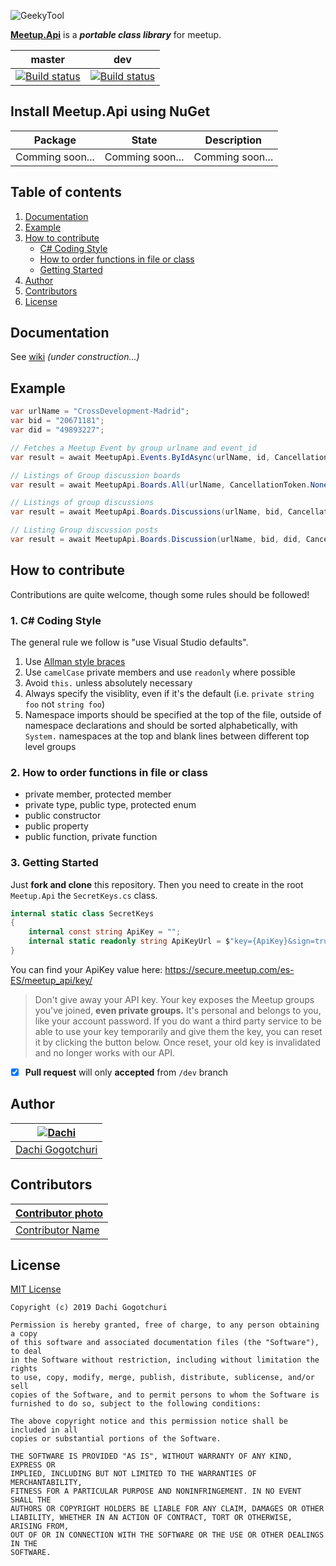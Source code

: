 ![GeekyTool](https://raw.github.com/soydachi/MeetupApi/master/assets/MeetupApiHeader.png)

[**Meetup.Api**](https://github.com/soydachi/MeetupApi) is a ***portable class library*** for meetup.

master | dev
-------|----
[![Build status](https://ci.appveyor.com/api/projects/status/jhp6tns3n84ytmk0?svg=true)](https://ci.appveyor.com/project/soydachi/meetupapi) | [![Build status](https://ci.appveyor.com/api/projects/status/jhp6tns3n84ytmk0?svg=true)](https://ci.appveyor.com/project/soydachi/meetupapi)

## Install Meetup.Api using NuGet

Package             | State | Description
--------------------|-------|--------------------------------------
Comming soon... | Comming soon... | Comming soon...

## Table of contents

1. [Documentation](https://github.com/soydachi/MeetupApi#documentation)
2. [Example](https://github.com/soydachi/MeetupApi#example)
3. [How to contribute](https://github.com/soydachi/MeetupApi#how-to-contribute)
    - [C# Coding Style](https://github.com/soydachi/MeetupApi#1-c#-coding-style)
    - [How to order functions in file or class](https://github.com/soydachi/MeetupApi#2-how-to-order-functions-in-file-or-class)
    - [Getting Started](https://github.com/soydachi/MeetupApi#3-getting-started)
4. [Author](https://github.com/soydachi/MeetupApi#author)
5. [Contributors](https://github.com/soydachi/MeetupApi#contributors)
5. [License](https://github.com/soydachi/MeetupApi#license)

## Documentation

See [wiki](https://github.com/soydachi/MeetupApi/wiki) _(under construction...)_

## Example

```csharp
var urlName = "CrossDevelopment-Madrid";
var bid = "20671181";
var did = "49893227";

// Fetches a Meetup Event by group urlname and event_id
var result = await MeetupApi.Events.ByIdAsync(urlName, id, CancellationToken.None);

// Listings of Group discussion boards
var result = await MeetupApi.Boards.All(urlName, CancellationToken.None);

// Listings of group discussions
var result = await MeetupApi.Boards.Discussions(urlName, bid, CancellationToken.None);

// Listing Group discussion posts
var result = await MeetupApi.Boards.Discussion(urlName, bid, did, CancellationToken.None);
```

## How to contribute

Contributions are quite welcome, though some rules should be followed!

### 1. C# Coding Style

The general rule we follow is "use Visual Studio defaults".

1. Use [Allman style braces](http://en.wikipedia.org/wiki/Indent_style#Allman_style)
2. Use `camelCase` private members and use `readonly` where possible
3. Avoid `this.` unless absolutely necessary
4. Always specify the visiblity, even if it's the default (i.e. `private string foo` not `string foo`)
5. Namespace imports should be specified at the top of the file, outside of namespace declarations and should be sorted alphabetically, with `System.` namespaces at the top and blank lines between different top level groups

### 2. How to order functions in file or class

- private member, protected member
- private type, public type, protected enum
- public constructor
- public property
- public function, private function

### 3. Getting Started
Just **fork and clone** this repository. Then you need to create in the root `Meetup.Api` the `SecretKeys.cs` class.

```csharp
internal static class SecretKeys
{
    internal const string ApiKey = "";
    internal static readonly string ApiKeyUrl = $"key={ApiKey}&sign=true";
}
```

You can find your ApiKey value here: https://secure.meetup.com/es-ES/meetup_api/key/

> Don't give away your API key. Your key exposes the Meetup groups you've joined, **even private groups.** It's personal and belongs to you, like your account password. If you do want a third party service to be able to use your key temporarily and give them the key, you can reset it by clicking the button below. Once reset, your old key is invalidated and no longer works with our API.

- [x] **Pull request** will only **accepted** from `/dev` branch

## Author

| [![Dachi](https://avatars1.githubusercontent.com/u/1771785?v=3&s=130)](https://github.com/soydachi) |
|---|
| [Dachi Gogotchuri](https://github.com/soydachi) |

## Contributors

| [Contributor photo]() |
|---|
| [Contributor Name]() |

## License

[MIT License](https://github.com/soydachi/MeetupApi/blob/master/LICENSE)


    Copyright (c) 2019 Dachi Gogotchuri

    Permission is hereby granted, free of charge, to any person obtaining a copy
    of this software and associated documentation files (the "Software"), to deal
    in the Software without restriction, including without limitation the rights
    to use, copy, modify, merge, publish, distribute, sublicense, and/or sell
    copies of the Software, and to permit persons to whom the Software is
    furnished to do so, subject to the following conditions:

    The above copyright notice and this permission notice shall be included in all
    copies or substantial portions of the Software.

    THE SOFTWARE IS PROVIDED "AS IS", WITHOUT WARRANTY OF ANY KIND, EXPRESS OR
    IMPLIED, INCLUDING BUT NOT LIMITED TO THE WARRANTIES OF MERCHANTABILITY,
    FITNESS FOR A PARTICULAR PURPOSE AND NONINFRINGEMENT. IN NO EVENT SHALL THE
    AUTHORS OR COPYRIGHT HOLDERS BE LIABLE FOR ANY CLAIM, DAMAGES OR OTHER
    LIABILITY, WHETHER IN AN ACTION OF CONTRACT, TORT OR OTHERWISE, ARISING FROM,
    OUT OF OR IN CONNECTION WITH THE SOFTWARE OR THE USE OR OTHER DEALINGS IN THE
    SOFTWARE.



